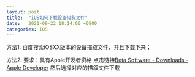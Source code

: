 ```yaml
---
layout: post
title:  "iOS如何下载设备描叙文件"
date:   2021-09-22 18:14:00 +0800
categories: iOS
---
```


方法1:
    百度搜索iOSXX版本的设备描叙文件，并且下载下来；

方法2:
    要求：具有Apple开发者资格
    点击链接[Beta Software - Downloads - Apple Developer](https://developer.apple.com/download/)
    然后选择对应的描叙文件下载